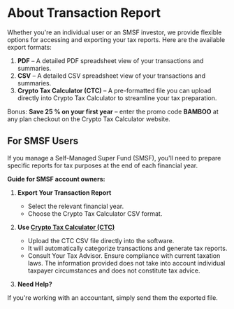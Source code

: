 # About Transaction Report

Whether you're an individual user or an SMSF investor, we provide flexible options for accessing and exporting your tax reports. Here are the available export formats:

1. **PDF** – A detailed PDF spreadsheet view of your transactions and summaries.  
2. **CSV** – A detailed CSV spreadsheet view of your transactions and summaries.  
3. **Crypto Tax Calculator (CTC)** – A pre-formatted file you can upload directly into Crypto Tax Calculator to streamline your tax preparation.

Bonus: **Save 25 % on your first year** – enter the promo code **BAMBOO** at any plan checkout on the Crypto Tax Calculator website.

## For SMSF Users

If you manage a Self-Managed Super Fund (SMSF), you'll need to prepare specific reports for tax purposes at the end of each financial year.

**Guide for SMSF account owners:**

1. **Export Your Transaction Report**  
   - Select the relevant financial year.  
   - Choose the Crypto Tax Calculator CSV format.

2. **Use [Crypto Tax Calculator (CTC)](https://home.cryptotaxcalculator.io/au)**  
   - Upload the CTC CSV file directly into the software.  
   - It will automatically categorize transactions and generate tax reports.
   - Consult Your Tax Advisor. Ensure compliance with current taxation laws. The information provided does not take into account individual 
     taxpayer circumstances and does not constitute tax advice.

3. **Need Help?**

If you're working with an accountant, simply send them the exported file.
